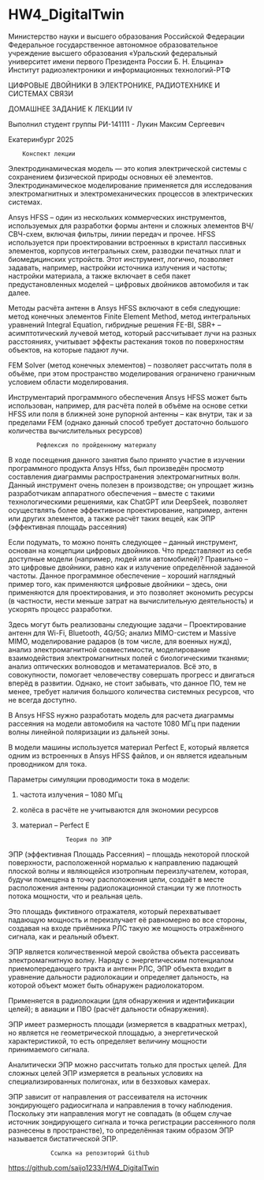 # HW4_DigitalTwin
Министерство науки и высшего образования Российской Федерации
Федеральное государственное автономное образовательное учреждение высшего образования «Уральский федеральный университет имени первого Президента России Б. Н. Ельцина»
Институт радиоэлектроники и информационных технологий-РТФ







ЦИФРОВЫЕ ДВОЙНИКИ В ЭЛЕКТРОНИКЕ, РАДИОТЕХНИКЕ И СИСТЕМАХ СВЯЗИ

ДОМАШНЕЕ ЗАДАНИЕ К ЛЕКЦИИ  IV











Выполнил студент группы РИ-141111
	-
Лукин Максим Сергеевич

Екатеринбург
2025


        Конспект лекции
        
Электродинамическая модель — это копия электрической системы с сохранением физической природы основных её элементов. Электродинамическое моделирование применяется для исследования электромагнитных и электромеханических процессов в электрических системах.

Ansys HFSS – один из нескольких коммерческих инструментов, используемых для разработки формы антенн и сложных элементов ВЧ/СВЧ-схем, включая фильтры, линии передач и прочее. HFSS используется при проектировании встроенных в кристалл пассивных элементов, корпусов интегральных схем, разводки печатных плат и биомедицинских устройств. Этот инструмент, логично, позволяет задавать, например, настройки источника излучения и частоты; настройки материала, а также включает в себя пакет предустановленных моделей – цифровых двойников автомобиля и так далее.

Методы расчёта антенн в Ansys HFSS включают в себя следующие: метод конечных элементов Finite Element Method, метод интегральных уравнений Integral Equation, гибридные решения FE-BI, SBR+ – асимптотический лучевой метод, который рассчитывает лучи на разных расстояниях, учитывает эффекты растекания токов по поверхностям объектов, на которые падают лучи.

FEM Solver (метод конечных элементов) – позволяет рассчитать поля в объёме, при этом пространство моделирования ограничено граничным условием области моделирования. 

Инструментарий программного обеспечения Ansys HFSS может быть использован, например, для расчёта полей в объёме на основе сетки HFSS или поля в ближней зоне рупорной антенны – как внутри, так и за пределами FEM (однако данный способ требует достаточно большого количества вычислительных ресурсов)

			Рефлексия по пройденному материалу

В ходе посещения данного занятия было принято участие в изучении программного продукта Ansys Hfss, был произведён просмотр составления диаграммы распространения электромагнитных волн.
Данный инструмент очень полезен в производстве; он упрощает жизнь разработчикам аппаратного обеспечения – вместе с такими технологическими решениями, как ChatGPT или DeepSeek, позволяет осуществлять более эффективное проектирование, например, антенн или других элементов, а также расчёт таких вещей, как ЭПР (эффективная площадь рассеяния)


Если подумать, то можно понять следующее – данный инструмент, основан на концепции цифровых двойников. Что представляют из себя доступные модели (например, людей или автомобилей)? Правильно – это цифровые двойники, равно как и излучение определённой заданной частоты. Данное программное обеспечение – хороший наглядный пример того, как применяются цифровые двойники – здесь, они применяются для проектирования, и это позволяет экономить ресурсы (в частности, нести меньше затрат на вычислительную деятельность) и ускорять процесс разработки. 


Здесь могут быть реализованы следующие задачи – Проектирование антенн для Wi-Fi, Bluetooth, 4G/5G; анализ MIMO-систем и Massive MIMO, моделирование радаров (в том числе, для военных нужд), анализ электромагнитной совместимости, моделирование взаимодействия электромагнитных полей с биологическими тканями; анализ оптических волноводов и метаматериалов. Всё это, в совокупности, помогает человечеству совершать прогресс и двигаться вперёд в развитии. Однако, не стоит забывать, что данное ПО, тем не менее, требует наличия большого количества системных ресурсов, что не всегда доступно.

В Ansys HFSS нужно разработать модель для расчета диаграммы рассеяния на модели автомобиля на частоте 1080 МГц при падении волны линейной поляризации из дальней зоны. 

В модели машины используется материал Perfect E, который является одним из встроенных в Ansys HFSS файлов, и он является идеальным проводником для тока.

Параметры симуляции проводимости тока в модели:
 
1) частота излучения – 1080 МГц
2) колёса в расчёте не учитываются для экономии ресурсов
3) материал – Perfect E

					Теория по ЭПР

ЭПР (эффективная Площадь Рассеяния) – площадь некоторой плоской поверхности, расположенной нормалью к направлению падающей плоской волны и являющейся изотропным переизлучателем, которая, будучи помещена в точку расположения цели, создаёт в месте расположения антенны радиолокационной станции ту же плотность потока мощности, что и реальная цель.

Это площадь фиктивного отражателя, который перехватывает падающую мощность и переизлучает её равномерно во все стороны, создавая на входе приёмника РЛС такую же мощность отражённого сигнала, как и реальный объект. 

ЭПР является количественной мерой свойства объекта рассеивать электромагнитную волну. Наряду с энергетическим потенциалом приемопередающего тракта и антенн РЛС, ЭПР объекта входит в уравнение дальности радиолокации и определяет дальность, на которой объект может быть обнаружен радиолокатором.

Применяется в радиолокации (для обнаружения и идентификации целей); в авиации и ПВО (расчёт дальности обнаружения).

ЭПР имеет размерность площади (измеряется в квадратных метрах), но является не геометрической площадью, а энергетической характеристикой, то есть определяет величину мощности принимаемого сигнала.

Аналитически ЭПР можно рассчитать только для простых целей. Для сложных целей ЭПР измеряется в реальных условиях на специализированных полигонах, или в безэховых камерах. 



ЭПР зависит от направления от рассеивателя на источник зондирующего радиосигнала и направления в точку наблюдения. Поскольку эти направления могут не совпадать (в общем случае источник зондирующего сигнала и точка регистрации рассеянного поля разнесены в пространстве), то определённая таким образом ЭПР называется бистатической ЭПР.

				Ссылка на репозиторий Github

https://github.com/saijo1233/HW4_DigitalTwin
